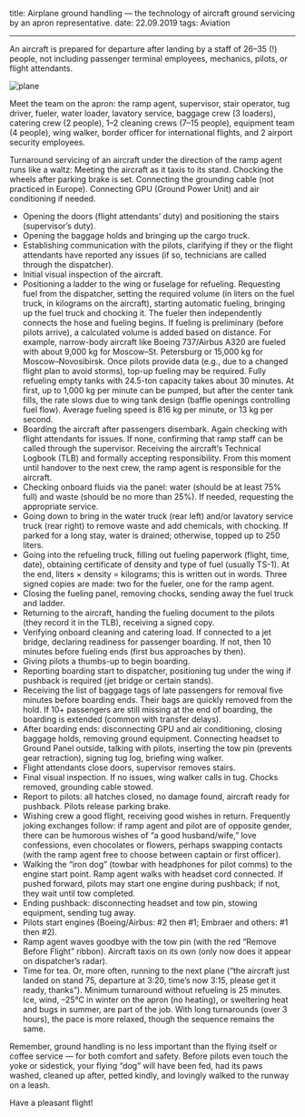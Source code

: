 title: Airplane ground handling — the technology of aircraft ground servicing by an apron representative.
date: 22.09.2019
tags: Aviation

---

An aircraft is prepared for departure after landing by a staff of 26–35 (!) people, not including passenger terminal employees, mechanics, pilots, or flight attendants.

![plane](airplane-ground-handling/airport.jpg) 

Meet the team on the apron: the ramp agent, supervisor, stair operator, tug driver, fueler, water loader, lavatory service, baggage crew (3 loaders), catering crew (2 people), 1–2 cleaning crews (7–15 people), equipment team (4 people), wing walker, border officer for international flights, and 2 airport security employees.

Turnaround servicing of an aircraft under the direction of the ramp agent runs like a waltz:
Meeting the aircraft as it taxis to its stand. Chocking the wheels after parking brake is set. Connecting the grounding cable (not practiced in Europe). Connecting GPU (Ground Power Unit) and air conditioning if needed.
- Opening the doors (flight attendants’ duty) and positioning the stairs (supervisor’s duty).
- Opening the baggage holds and bringing up the cargo truck.
- Establishing communication with the pilots, clarifying if they or the flight attendants have reported any issues (if so, technicians are called through the dispatcher).
- Initial visual inspection of the aircraft.
- Positioning a ladder to the wing or fuselage for refueling. Requesting fuel from the dispatcher, setting the required volume (in liters on the fuel truck, in kilograms on the aircraft), starting automatic fueling, bringing up the fuel truck and chocking it. The fueler then independently connects the hose and fueling begins. If fueling is preliminary (before pilots arrive), a calculated volume is added based on distance. For example, narrow-body aircraft like Boeing 737/Airbus A320 are fueled with about 9,000 kg for Moscow–St. Petersburg or 15,000 kg for Moscow–Novosibirsk. Once pilots provide data (e.g., due to a changed flight plan to avoid storms), top-up fueling may be required. Fully refueling empty tanks with 24.5-ton capacity takes about 30 minutes. At first, up to 1,000 kg per minute can be pumped, but after the center tank fills, the rate slows due to wing tank design (baffle openings controlling fuel flow). Average fueling speed is 816 kg per minute, or 13 kg per second.
- Boarding the aircraft after passengers disembark. Again checking with flight attendants for issues. If none, confirming that ramp staff can be called through the supervisor. Receiving the aircraft’s Technical Logbook (TLB) and formally accepting responsibility. From this moment until handover to the next crew, the ramp agent is responsible for the aircraft.
- Checking onboard fluids via the panel: water (should be at least 75% full) and waste (should be no more than 25%). If needed, requesting the appropriate service.
- Going down to bring in the water truck (rear left) and/or lavatory service truck (rear right) to remove waste and add chemicals, with chocking. If parked for a long stay, water is drained; otherwise, topped up to 250 liters.
- Going into the refueling truck, filling out fueling paperwork (flight, time, date), obtaining certificate of density and type of fuel (usually TS-1). At the end, liters × density = kilograms; this is written out in words. Three signed copies are made: two for the fueler, one for the ramp agent.
- Closing the fueling panel, removing chocks, sending away the fuel truck and ladder.
- Returning to the aircraft, handing the fueling document to the pilots (they record it in the TLB), receiving a signed copy.
- Verifying onboard cleaning and catering load.
If connected to a jet bridge, declaring readiness for passenger boarding. If not, then 10 minutes before fueling ends (first bus approaches by then).
- Giving pilots a thumbs-up to begin boarding.
- Reporting boarding start to dispatcher, positioning tug under the wing if pushback is required (jet bridge or certain stands).
- Receiving the list of baggage tags of late passengers for removal five minutes before boarding ends. Their bags are quickly removed from the hold. If 10+ passengers are still missing at the end of boarding, the boarding is extended (common with transfer delays).
- After boarding ends: disconnecting GPU and air conditioning, closing baggage holds, removing ground equipment. Connecting headset to Ground Panel outside, talking with pilots, inserting the tow pin (prevents gear retraction), signing tug log, briefing wing walker.
- Flight attendants close doors, supervisor removes stairs.
- Final visual inspection. If no issues, wing walker calls in tug. Chocks removed, grounding cable stowed.
- Report to pilots: all hatches closed, no damage found, aircraft ready for pushback. Pilots release parking brake.
- Wishing crew a good flight, receiving good wishes in return. Frequently joking exchanges follow: if ramp agent and pilot are of opposite gender, there can be humorous wishes of “a good husband/wife,” love confessions, even chocolates or flowers, perhaps swapping contacts (with the ramp agent free to choose between captain or first officer).
- Walking the “iron dog” (towbar with headphones for pilot comms) to the engine start point. Ramp agent walks with headset cord connected. If pushed forward, pilots may start one engine during pushback; if not, they wait until tow completed.
- Ending pushback: disconnecting headset and tow pin, stowing equipment, sending tug away.
- Pilots start engines (Boeing/Airbus: #2 then #1; Embraer and others: #1 then #2).
- Ramp agent waves goodbye with the tow pin (with the red “Remove Before Flight” ribbon). Aircraft taxis on its own (only now does it appear on dispatcher’s radar).
- Time for tea. Or, more often, running to the next plane (“the aircraft just landed on stand 75, departure at 3:20, time’s now 3:15, please get it ready, thanks”). Minimum turnaround without refueling is 25 minutes. Ice, wind, –25°C in winter on the apron (no heating), or sweltering heat and bugs in summer, are part of the job. With long turnarounds (over 3 hours), the pace is more relaxed, though the sequence remains the same.

Remember, ground handling is no less important than the flying itself or coffee service — for both comfort and safety. Before pilots even touch the yoke or sidestick, your flying “dog” will have been fed, had its paws washed, cleaned up after, petted kindly, and lovingly walked to the runway on a leash.

Have a pleasant flight!